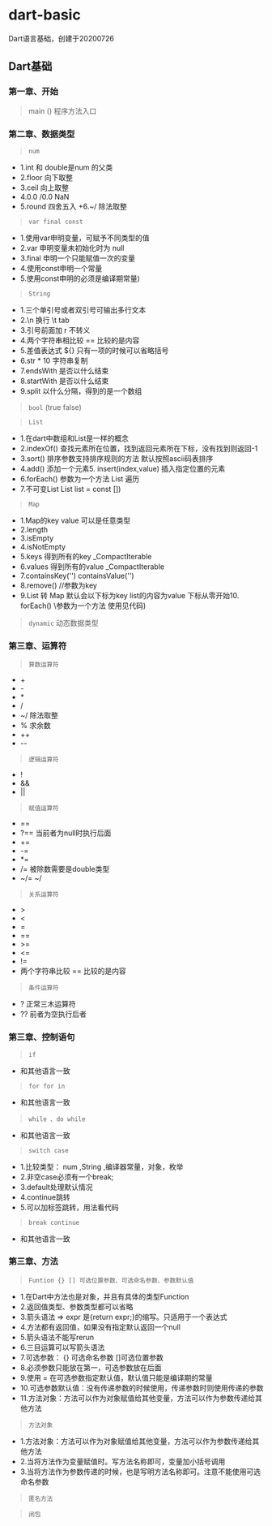 # dart-basic
Dart语言基础，创建于20200726
## Dart基础
### 第一章、开始
> main () 程序方法入口

### 第二章、数据类型
> `num`
+ 1.int 和 double是num 的父类
+ 2.floor 向下取整
+ 3.ceil 向上取整
+ 4.0.0 /0.0 NaN
+ 5.round 四舍五入
+6.~/ 除法取整

>  `var final const`

+ 1.使用var申明变量，可赋予不同类型的值
+ 2.var 申明变量未初始化时为 null
+ 3.final 申明一个只能赋值一次的变量
+ 4.使用const申明一个常量
+ 5.使用const申明的必须是编译期常量)

> `String`

+ 1.三个单引号或者双引号可输出多行文本
+ 2.\n 换行 \t tab
+ 3.引号前面加 r 不转义
+ 4.两个字符串相比较 == 比较的是内容
+ 5.差值表达式 ${} 只有一项的时候可以省略括号
+ 6.str * 10 字符串复制
+ 7.endsWith 是否以什么结束
+ 8.startWith 是否以什么结束
+ 9.split 以什么分隔，得到的是一个数组

> `bool`
>(true false)

> `List`
+ 1.在dart中数组和List是一样的概念
+ 2.indexOf() 查找元素所在位置，找到返回元素所在下标，没有找到则返回-1
+ 3.sort() 排序参数支持排序规则的方法 默认按照ascii码表排序
+ 4.add() 添加一个元素5. insert(index,value) 插入指定位置的元素
+ 6.forEach() 参数为一个方法 List 遍历
+ 7.不可变List List list = const [])

> `Map`
+ 1.Map的key value 可以是任意类型
+ 2.length
+ 3.isEmpty
+ 4.isNotEmpty
+ 5.keys 得到所有的key _CompactIterable<dynamic>
+ 6.values 得到所有的value  _CompactIterable<dynamic>
+ 7.containsKey('')  containsValue('')
+ 8.remove() //参数为key
+ 9.List 转 Map 默认会以下标为key list的内容为value 下标从零开始10. forEach() \\参数为一个方法 使用见代码)

> `dynamic`
> 动态数据类型

### 第三章、运算符

> `算数运算符`
  + \+
  + \-
  + \*
  + \/
  + ~/ 除法取整
  + % 求余数
  + ++
  + --

> `逻辑运算符`

  + !
  + &&
  + ||
  
>  `赋值运算符`

  + ==
  + ?== 当前者为null时执行后面
  + +=
  + -=
  + *=
  + /= 被除数需要是double类型
  + ~/= ~/
 
> `关系运算符`

 + \>
 + <
 + =
 + ==
 + \>=
 + <=
 + !=
 + 两个字符串比较 == 比较的是内容
 
>   `条件运算符`

 + ? 正常三木运算符
 + ?? 前者为空执行后者
 
 ### 第三章、控制语句
 
 > `if`
  + 和其他语言一致
  
 > `for for in `
  + 和其他语言一致
  
>` while 、do while `
   + 和其他语言一致
   
> `switch case`
  + 1.比较类型： num ,String ,编译器常量，对象，枚举
  + 2.非空case必须有一个break;
  + 3.default处理默认情况
  + 4.continue跳转
  + 5.可以加标签跳转，用法看代码
   
> `break continue`
   + 和其他语言一致 
   
### 第三章、方法

> `Funtion {} [] 可选位置参数、可选命名参数、参数默认值`
  + 1.在Dart中方法也是对象，并且有具体的类型Function
  + 2.返回值类型、参数类型都可以省略
  + 3.箭头语法 => expr  是{return expr;}的缩写。只适用于一个表达式
  + 4.方法都有返回值，如果没有指定默认返回一个null
  + 5.箭头语法不能写rerun
  + 6.三目运算可以写箭头语法
  + 7.可选参数： {} 可选命名参数 []可选位置参数
  + 8.必须参数只能放在第一，可选参数放在后面
  + 9.使用 = 在可选参数指定默认值，默认值只能是编译期的常量
  + 10.可选参数默认值：没有传递参数的时候使用，传递参数时则使用传递的参数
  + 11.方法对象：方法可以作为对象赋值给其他变量，方法可以作为参数传递给其他方法
  
 > `方法对象`
   + 1.方法对象：方法可以作为对象赋值给其他变量，方法可以作为参数传递给其他方法
   + 2.当将方法作为变量赋值时。写方法名称即可，变量加小括号调用
   + 3.当将方法作为参数传递的时候，也是写明方法名称即可。注意不能使用可选命名参数
   
 > `匿名方法`


 > `闭包`
